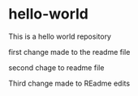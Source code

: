 # hello-world
This is a hello world repository

first change made to the readme file 

second chage to readme file 

Third change made to REadme edits 
